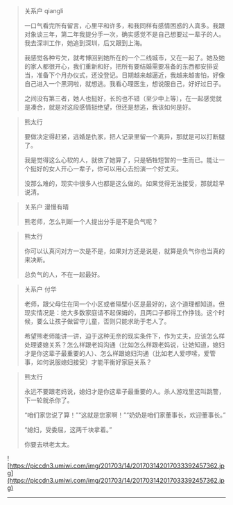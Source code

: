 > 关系户 qiangli
> 
> 一口气看完所有留言，心里平和许多，和我同样有感情困惑的人真多。我跟对象谈三年，第二年我提分手一次，确实感觉不是自己想要过一辈子的人。我去深圳工作，她追到深圳，后又跟到上海。
> 
> 我感觉各种亏欠，就考博回到她所在的一个二线城市，又在一起了。她及她的家人都很开心，我们重新和好，把所有要结婚需要准备的东西都安排妥当，准备下个月办仪式，还没登记。日期越来越逼近，我越来越害怕，好像自己进入一个黑洞啦，就想逃。我看心理医生，想说服自己，好好过日子。
> 
> 之间没有第三者，她人也挺好，长的也不错（至少中上等），在一起感觉就是凑合，就是对这段感情挺绝望，但还是想逃，我该如何是好。

> 熊太行
> 
> 要做决定得赶紧，逃婚是仇家，把人记录里留一个离异，那就是可以打断腿了。
> 
> 我是觉得这么心软的人，就依了她算了，只是牺牲短暂的一生而已。能让一个挺好的女人开心一辈子，你可以用心去扮演一个好丈夫。
> 
> 没那么难的，现实中很多人也都是这么做的。如果觉得无法接受，那就趁早说清。

> 关系户 漫慢有晴
> 
> 熊老师，怎么判断一个人提出分手是不是负气呢？

> 熊太行
> 
> 你可以认真问对方一次是不是，如果对方还是说是，就算是负气你也当真的来决断。
> 
> 总负气的人，不在一起最好。

> 关系户 付华
> 
> 老师，跟父母住在同一个小区或者隔壁小区是最好的，这个道理都知道。但现实情况是：绝大多数家庭请不起保姆的，且两口子都得工作挣钱。这个时候，要么让孩子做留守儿童，否则只能求助于老人了。
> 
> 
> 
> 希望熊老师能讲一讲，迫于这种无奈的现实条件下，作为丈夫，应该怎么样处理婆媳关系？怎么样跟老妈沟通（比如怎么样跟老妈说，让她知道，媳妇才是你这辈子最重要的人）、怎么样跟媳妇沟通（比如老人爱啰嗦，爱管事，如何说服媳妇接受）才能平衡好家庭关系？

> 熊太行
> 
> 永远不要跟老妈说，媳妇才是你这辈子最重要的人。杀人游戏里这叫跳警，下一轮就杀你了。
> 
> “咱们家您说了算！”“这就是您家啊！”“奶奶是咱们家董事长，欢迎董事长。”
> 
> “媳妇，受委屈，这两千块拿着。”
> 
> 你要去哄老太太。

![https://piccdn3.umiwi.com/img/201703/14/201703142017033392457362.jpg](https://piccdn3.umiwi.com/img/201703/14/201703142017033392457362.jpg)

---

